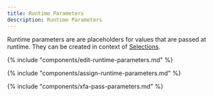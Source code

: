 ```yaml
---
title: Runtime Parameters
description: Runtime Parameters
---
```


Runtime parameters are are placeholders for values that are passed at runtime.
They can be created in context of [Selections](selections.md).

{% include "components/edit-runtime-parameters.md" %}

{% include "components/assign-runtime-parameters.md" %}

{% include "components/xfa-pass-parameters.md" %}
